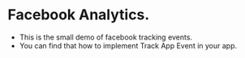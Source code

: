 # Facebook Analytics.

- This is the small demo of facebook tracking events.
- You can find that how to implement Track App Event in your app.